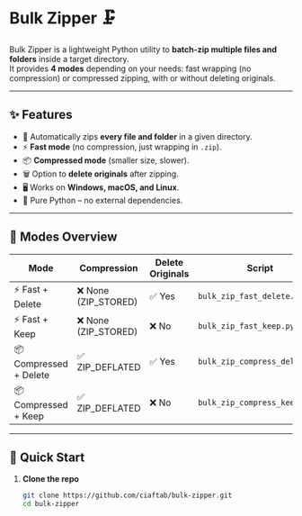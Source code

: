 # Bulk Zipper 🗜️

Bulk Zipper is a lightweight Python utility to **batch-zip multiple files and folders** inside a target directory.  
It provides **4 modes** depending on your needs: fast wrapping (no compression) or compressed zipping, with or without deleting originals.

---

## ✨ Features
- 🔄 Automatically zips **every file and folder** in a given directory.
- ⚡ **Fast mode** (no compression, just wrapping in `.zip`).
- 📦 **Compressed mode** (smaller size, slower).
- 🗑️ Option to **delete originals** after zipping.
- 🖥 Works on **Windows, macOS, and Linux**.
- 🐍 Pure Python – no external dependencies.

---

## 📂 Modes Overview

| Mode | Compression | Delete Originals | Script |
|------|-------------|------------------|--------|
| ⚡ Fast + Delete | ❌ None (ZIP_STORED) | ✅ Yes | `bulk_zip_fast_delete.py` |
| ⚡ Fast + Keep | ❌ None (ZIP_STORED) | ❌ No | `bulk_zip_fast_keep.py` |
| 📦 Compressed + Delete | ✅ ZIP_DEFLATED | ✅ Yes | `bulk_zip_compress_delete.py` |
| 📦 Compressed + Keep | ✅ ZIP_DEFLATED | ❌ No | `bulk_zip_compress_keep.py` |

---

## 🚀 Quick Start

1. **Clone the repo**
   ```bash
   git clone https://github.com/ciaftab/bulk-zipper.git
   cd bulk-zipper
